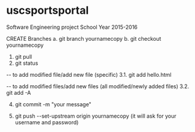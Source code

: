 # uscsportsportal
Software Engineering project School Year 2015-2016

CREATE Branches
a. git branch yournamecopy
b. git checkout yournamecopy


1. git pull
2. git status

-- to add modified file/add new file (specific)
3.1. git add hello.html

-- to add modified files/add new files (all modified/newly added files)
3.2. git add -A

4. git commit -m "your message"

5. git push --set-upstream origin yournamecopy
 (it will ask for your username and password)
